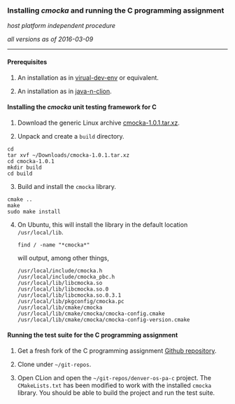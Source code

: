 ### Installing _cmocka_ and running the C programming assignment

_host platform independent procedure_

_all versions as of 2016-03-09_

* * *

#### Prerequisites

1. An installation as in [virual-dev-env](https://github.com/ivogeorg/os-playground/blob/master/virtual-dev-env.md) or equivalent.

2. An installation as in [java-n-clion](https://github.com/ivogeorg/os-playground/edit/master/java-n-clion.md).


#### Installing the _cmocka_ unit testing framework for C

1. Download the generic Linux archive [cmocka-1.0.1.tar.xz](https://cmocka.org/files/1.0/cmocka-1.0.1.tar.xz).

2. Unpack and create a `build` directory.

  ```
  cd
  tar xvf ~/Downloads/cmocka-1.0.1.tar.xz
  cd cmocka-1.0.1
  mkdir build
  cd build
  ```

3. Build and install the `cmocka` library.

  ```
  cmake ..
  make
  sudo make install
  ```
  
4. On Ubuntu, this will install the library in the default location `/usr/local/lib`.

   ```
   find / -name "*cmocka*"
   ```
   
   will output, among other things,
   
   ```
   /usr/local/include/cmocka.h
   /usr/local/include/cmocka_pbc.h
   /usr/local/lib/libcmocka.so
   /usr/local/lib/libcmocka.so.0
   /usr/local/lib/libcmocka.so.0.3.1
   /usr/local/lib/pkgconfig/cmocka.pc
   /usr/local/lib/cmake/cmocka
   /usr/local/lib/cmake/cmocka/cmocka-config.cmake
   /usr/local/lib/cmake/cmocka/cmocka-config-version.cmake
   ```

#### Running the test suite for the C programming assignment

1. Get a fresh fork of the C programming assignment [Github repository](https://github.com/ivogeorg/denver-os-pa-c).

2. Clone under `~/git-repos`.

3. Open CLion and open the `~/git-repos/denver-os-pa-c` project. The `CMakeLists.txt` has been modified to work with the installed `cmocka` library. You should be able to build the project and run the test suite.

